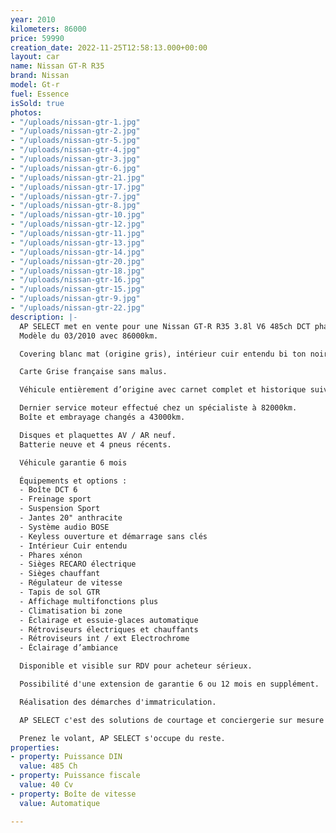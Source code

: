 ```yaml
---
year: 2010
kilometers: 86000
price: 59990
creation_date: 2022-11-25T12:58:13.000+00:00
layout: car
name: Nissan GT-R R35
brand: Nissan
model: Gt-r
fuel: Essence
isSold: true
photos:
- "/uploads/nissan-gtr-1.jpg"
- "/uploads/nissan-gtr-2.jpg"
- "/uploads/nissan-gtr-5.jpg"
- "/uploads/nissan-gtr-4.jpg"
- "/uploads/nissan-gtr-3.jpg"
- "/uploads/nissan-gtr-6.jpg"
- "/uploads/nissan-gtr-21.jpg"
- "/uploads/nissan-gtr-17.jpg"
- "/uploads/nissan-gtr-7.jpg"
- "/uploads/nissan-gtr-8.jpg"
- "/uploads/nissan-gtr-10.jpg"
- "/uploads/nissan-gtr-12.jpg"
- "/uploads/nissan-gtr-11.jpg"
- "/uploads/nissan-gtr-13.jpg"
- "/uploads/nissan-gtr-14.jpg"
- "/uploads/nissan-gtr-20.jpg"
- "/uploads/nissan-gtr-18.jpg"
- "/uploads/nissan-gtr-16.jpg"
- "/uploads/nissan-gtr-15.jpg"
- "/uploads/nissan-gtr-9.jpg"
- "/uploads/nissan-gtr-22.jpg"
description: |-
  AP SELECT met en vente pour une Nissan GT-R R35 3.8l V6 485ch DCT phase 1.
  Modèle du 03/2010 avec 86000km.

  Covering blanc mat (origine gris), intérieur cuir entendu bi ton noir / rouge.

  Carte Grise française sans malus.

  Véhicule entièrement d’origine avec carnet complet et historique suivi.

  Dernier service moteur effectué chez un spécialiste à 82000km.
  Boîte et embrayage changés a 43000km.

  Disques et plaquettes AV / AR neuf.
  Batterie neuve et 4 pneus récents.

  Véhicule garantie 6 mois

  Équipements et options :
  - Boîte DCT 6
  - Freinage sport
  - Suspension Sport
  - Jantes 20" anthracite
  - Système audio BOSE
  - Keyless ouverture et démarrage sans clés
  - Intérieur Cuir entendu
  - Phares xénon
  - Sièges RECARO électrique
  - Sièges chauffant
  - Régulateur de vitesse
  - Tapis de sol GTR
  - Affichage multifonctions plus
  - Climatisation bi zone
  - Éclairage et essuie-glaces automatique
  - Rétroviseurs électriques et chauffants
  - Rétroviseurs int / ext Electrochrome
  - Éclairage d’ambiance

  Disponible et visible sur RDV pour acheteur sérieux.

  Possibilité d'une extension de garantie 6 ou 12 mois en supplément.

  Réalisation des démarches d'immatriculation.

  AP SELECT c'est des solutions de courtage et conciergerie sur mesure pour profiter librement de sa passion et de son patrimoine.

  Prenez le volant, AP SELECT s'occupe du reste.
properties:
- property: Puissance DIN
  value: 485 Ch
- property: Puissance fiscale
  value: 40 Cv
- property: Boîte de vitesse
  value: Automatique

---
```

